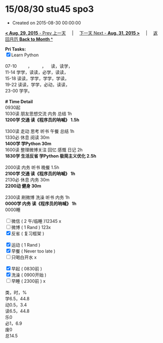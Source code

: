# 15/08/30 stu45 spo3

- Created on 2015-08-30 00:00:00

[**< Aug. 29, 2015** - Prev 上一天](_archived/lifelogs/2015/08/d29.md) &nbsp; &nbsp; | &nbsp; &nbsp; [下一天 Next - **Aug. 31, 2015 >**](_archived/lifelogs/2015/08/d31.md) &nbsp; &nbsp; |  &nbsp; &nbsp; [返回月历 **Back to Month ^**](_archived/lifelogs/2015/08/index.md)
<br/><div><strong>Pri Tasks:</strong></div><div><input checked="true" type="checkbox"/>Learn Python</div><div><br/></div><div>07-10         ，        ，    读，读学，</div><div>11-14 学学，读读，必学，读读，</div><div>15-18 读读，学学，学学，学读，</div><div>19-22 读读，学学，必动，读读，</div><div>23-00 学学。</div><div><br/></div><div><b># Time Detail</b></div><div>0930起</div><div>1030读 朋友思想交流 内务 总结 1h</div><div><strong>1200学 交通 </strong><b>读《程序员的呐喊》</b><strong> 1.5h</strong></div><div><br/></div><div>1300读 走动 思考 听书 午餐 总结 1h</div><div>1330必 休息 阅读 30m</div><div><b>1400学 学Python 30m</b></div><div>1600读 整理微博关注 回忆 感慨 日记 2h</div><div><b>1830学 生活反省 学Python 极简主义优化 2.5h</b></div><div><br/></div><div>2000读 内务 听书 晚餐 1.5h</div><div><b>2100学 交通 读《程序员的呐喊》 1h</b></div><div>2130必 休息 内务 30m</div><div><b>2200动 健身 30m</b></div><div><b><br/></b></div><div>2300读 刷微博 洗澡 听书 内务 1h</div><div><b>0000学 内务 读《程序员的呐喊》 1h</b></div><div>0000睡</div><div><br/></div><div><input type="checkbox"/>微信 ( 2 午/临睡 )12345 x</div><div><input type="checkbox"/>微博 ( 1 Rand ) 123x</div><div><input checked="true" type="checkbox"/>反省 ( 复习框架 ) </div><div><br/></div><div><div><input checked="true" type="checkbox"/>运动 ( 1 Rand ) </div><div><input checked="true" type="checkbox"/>早餐 ( Never too late ) </div></div><div><input type="checkbox"/>只喝白开水 x</div><div><br/></div><div><input checked="true" type="checkbox"/>早起 ( 0830前 ) </div><div><input checked="true" type="checkbox"/>洗澡 ( 0900开始 ) <br/></div><div><input type="checkbox"/>早睡 ( 2300前 ) x</div><div><br clear="none"/></div><div>类，时，%</div><div>学6.5，44.8</div><div>动0.5，3.4</div><div>读6.5，44.8</div><div>乐0</div><div>必1，6.9</div><div>废0<br clear="none"/>总14.5</div>
